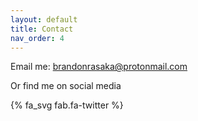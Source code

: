 ```yaml
---
layout: default
title: Contact
nav_order: 4
---
```


Email me: [brandonrasaka@protonmail.com](mailto:brandonrasaka@protonmail.com)

Or find me on social media

{% fa_svg fab.fa-twitter %}
